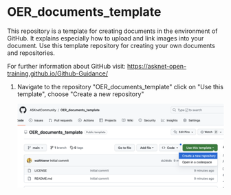 # OER_documents_template

This repository is a template for creating documents in the environment of GitHub. It explains especially how to upload and link images into your document. Use this template repository for creating your own documents and repositories. 

For further information about GitHub visit: https://asknet-open-training.github.io/Github-Guidance/

1. Navigate to the repository "OER_documents_template"
   click on "Use this template", choose "Create a new repository"

   ![Alt text](/images/use_template.png "screenshot of choosing a template repository")
